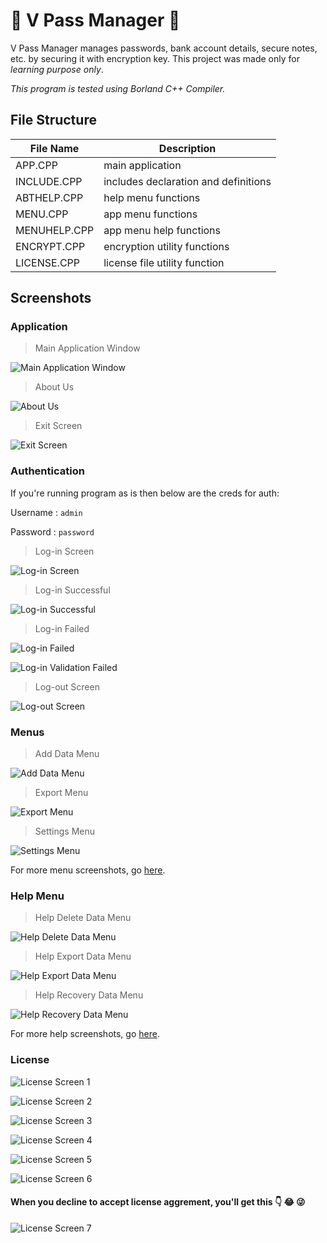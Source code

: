 # :lock_with_ink_pen: V Pass Manager :closed_lock_with_key:

V Pass Manager manages passwords, bank account details, secure notes, etc. by securing it with encryption key. This project was made only for _learning purpose only_.

*This program is tested using Borland C++ Compiler.*

## File Structure
| File Name | Description |
| --- | --- |
| APP.CPP | main application |
| INCLUDE.CPP | includes declaration and definitions |
| ABTHELP.CPP | help menu functions |
| MENU.CPP | app menu functions |
| MENUHELP.CPP | app menu help functions |
| ENCRYPT.CPP | encryption utility functions |
| LICENSE.CPP | license file utility function |

## Screenshots
### Application
> Main Application Window

![Main Application Window](screenshots/main-application.png "Main Application Window")

> About Us

![About Us](screenshots/about-us.png "About Us")

> Exit Screen

![Exit Screen](screenshots/exit-screen.png "Exit Screen")

### Authentication

If you're running program as is then below are the creds for auth:

Username : `admin`

Password : `password`

> Log-in Screen

![Log-in Screen](screenshots/auth/login-screen-1.png "Log-in Screen")

> Log-in Successful

![Log-in Successful](screenshots/auth/login-screen-success.png "Log-in Successful")

> Log-in Failed

![Log-in Failed](screenshots/auth/login-screen-failed.png "Log-in Failed")

![Log-in Validation Failed](screenshots/auth/login-screen-validation.png "Log-in Validation Failed")

> Log-out Screen

![Log-out Screen](screenshots/auth/logout-screen.png "Log-out Screen")

### Menus
> Add Data Menu

![Add Data Menu](screenshots/menu/add-data-menu.png "Add Data Menu")

> Export Menu

![Export Menu](screenshots/menu/export-data-menu.png "Export Menu")

> Settings Menu

![Settings Menu](screenshots/menu/settings-menu.png "Settings Menu")

For more menu screenshots, go [here](screenshots/menu/).

### Help Menu
> Help Delete Data Menu

![Help Delete Data Menu](screenshots/help/help-delete-data-menu.png "Help Delete Data Menu")

> Help Export Data Menu

![Help Export Data Menu](screenshots/help/help-export-menu.png "Help Export Data Menu")

> Help Recovery Data Menu

![Help Recovery Data Menu](screenshots/help/help-recovery-menu.png "Help Recovery Data Menu")

For more help screenshots, go [here](screenshots/help/).

### License

![License Screen 1](screenshots/license/license-screen-1.png "License Screen 1")

![License Screen 2](screenshots/license/license-screen-2.png "License Screen 2")

![License Screen 3](screenshots/license/license-screen-3.png "License Screen 3")

![License Screen 4](screenshots/license/license-screen-4.png "License Screen 4")

![License Screen 5](screenshots/license/license-screen-5.png "License Screen 5")

![License Screen 6](screenshots/license/license-screen-6.png "License Screen 6")

#### When you decline to accept license aggrement, you'll get this :point_down: :joy: :stuck_out_tongue_winking_eye:
![License Screen 7](screenshots/license/license-screen-7.png "License Screen 7")